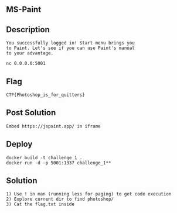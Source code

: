 ## MS-Paint

## Description

    You successfully logged in! Start menu brings you
    to Paint. Let's see if you can use Paint's manual
    to your advantage.
    
    nc 0.0.0.0:5001

## Flag

    CTF{Photoshop_is_for_quitters}

## Post Solution

    Embed https://jspaint.app/ in iframe 

## Deploy

    docker build -t challenge_1 .
    docker run -d -p 5001:1337 challenge_1**

## Solution

    1) Use ! in man (running less for paging) to get code execution
    2) Explore current dir to find photoshop/
    3) Cat the flag.txt inside
